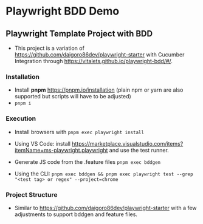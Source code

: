 # Playwright BDD Demo

## Playwright Template Project with BDD

- This project is a variation of <https://github.com/daigoro86dev/playwright-starter> with Cucumber Integration through <https://vitalets.github.io/playwright-bdd/#/>. 

### Installation

- Install **pnpm** <https://pnpm.io/installation> (plain npm or yarn are also supported but scripts will have to be adjusted)
- ```pnpm i```

### Execution

- Install browsers with ```pnpm exec playwright install```

- Using VS Code: install <https://marketplace.visualstudio.com/items?itemName=ms-playwright.playwright> and
use the test runner.

- Generate JS code from the .feature files ```pnpm exec bddgen```

- Using the CLI: ```pnpm exec bddgen && pnpm exec playwright test --grep "<test tag> or regex" --project=chrome```

### Project Structure

- Similar to <https://github.com/daigoro86dev/playwright-starter> with a few adjustments to support bddgen and feature files.